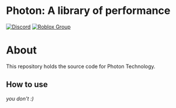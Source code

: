 # Photon: A library of performance
[![Discord](https://img.shields.io/discord/1355554695418220594?label=discord&logo=discord&logoColor=white&color=green)](https://discord.gg/Q8gZKKDNgG)
[![Roblox Group](https://img.shields.io/badge/Roblox-000000?label=group&logo=Roblox&logoColor=white&color=green)](https://www.roblox.com/communities/657038/)


# About

This repository holds the source code for Photon Technology.

## How to use

*you don't :)*
